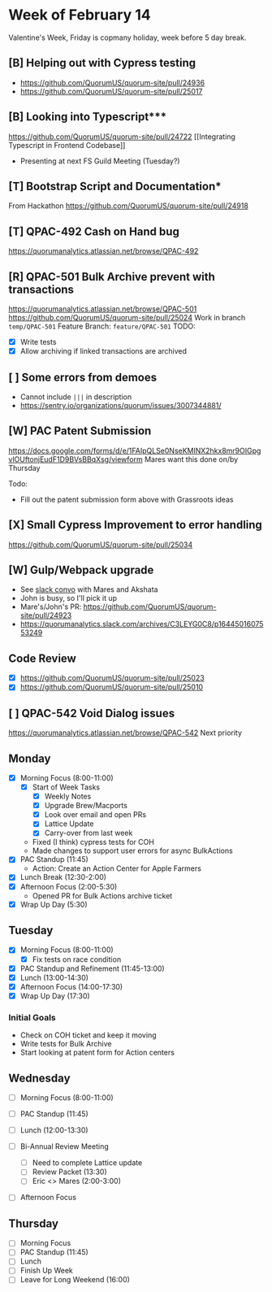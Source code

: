 # Week of February 14
Valentine's Week, Friday is copmany holiday, week before 5 day break.

## [B] Helping out with Cypress testing
 * https://github.com/QuorumUS/quorum-site/pull/24936
 * https://github.com/QuorumUS/quorum-site/pull/25017

## [B] Looking into Typescript***
https://github.com/QuorumUS/quorum-site/pull/24722
[[Integrating Typescript in Frontend Codebase]]
 * Presenting at next FS Guild Meeting (Tuesday?)

## [T] Bootstrap Script and Documentation*
From Hackathon
https://github.com/QuorumUS/quorum-site/pull/24918

## [T] QPAC-492 Cash on Hand bug
https://quorumanalytics.atlassian.net/browse/QPAC-492

## [R] QPAC-501 Bulk Archive prevent with transactions
https://quorumanalytics.atlassian.net/browse/QPAC-501
https://github.com/QuorumUS/quorum-site/pull/25024
Work in branch `temp/QPAC-501`
Feature Branch: `feature/QPAC-501`
TODO:
 - [x] Write tests
 - [x] Allow archiving if linked transactions are archived

## [ ] Some errors from demoes
 - Cannot include `|||` in description
 - https://sentry.io/organizations/quorum/issues/3007344881/

## [W] PAC Patent Submission
https://docs.google.com/forms/d/e/1FAIpQLSe0NseKMlNX2hkx8mr9OIGpgvlOUftonjEudF1D9BVsBBqXsg/viewform
Mares want this done on/by Thursday

Todo:
 * Fill out the patent submission form above with Grassroots ideas

## [X] Small Cypress Improvement to error handling
https://github.com/QuorumUS/quorum-site/pull/25034

## [W] Gulp/Webpack upgrade
 * See [slack convo][slack1] with Mares and Akshata
 * John is busy, so I'll pick it up
 * Mare's/John's PR: https://github.com/QuorumUS/quorum-site/pull/24923
 * https://quorumanalytics.slack.com/archives/C3LEYG0C8/p1644501607553249

[slack1]: https://quorumanalytics.slack.com/archives/C023A1549PE/p1644936893179619

## Code Review
 * [x] https://github.com/QuorumUS/quorum-site/pull/25023
 * [x] https://github.com/QuorumUS/quorum-site/pull/25010

## [ ] QPAC-542 Void Dialog issues
https://quorumanalytics.atlassian.net/browse/QPAC-542
Next priority

## Monday
 - [x] Morning Focus (8:00-11:00)
	 - [x] Start of Week Tasks
		 - [x] Weekly Notes
		 - [x] Upgrade Brew/Macports
		 - [x] Look over email and open PRs
		 - [x] Lattice Update
		 - [x] Carry-over from last week
	 - Fixed (I think) cypress tests for COH
	 - Made changes to support user errors for async BulkActions
 - [x] PAC Standup (11:45)
	 - Action: Create an Action Center for Apple Farmers
 - [x] Lunch Break (12:30-2:00)
 - [x] Afternoon Focus (2:00-5:30)
	 - Opened PR for Bulk Actions archive ticket
 - [x] Wrap Up Day (5:30)

## Tuesday
 - [x] Morning Focus (8:00-11:00)
	 - [x] Fix tests on race condition
 - [x] PAC Standup and Refinement (11:45-13:00)
 - [x] Lunch (13:00-14:30)
 - [x] Afternoon Focus (14:00-17:30)
 - [x] Wrap Up Day (17:30)

### Initial Goals
 * Check on COH ticket and keep it moving
 * Write tests for Bulk Archive
 * Start looking at patent form for Action centers

## Wednesday
 - [ ] Morning Focus (8:00-11:00)
 - [ ] PAC Standup (11:45)
 - [ ] Lunch (12:00-13:30)
 - [ ] Bi-Annual Review Meeting
	 - [ ] Need to complete Lattice update
	 - [ ] Review Packet (13:30)
	 - [ ] Eric <> Mares (2:00-3:00)
 - [ ] Afternoon Focus


## Thursday
 - [ ] Morning Focus
 - [ ] PAC Standup (11:45)
 - [ ] Lunch
 - [ ] Finish Up Week
 - [ ] Leave for Long Weekend (16:00)